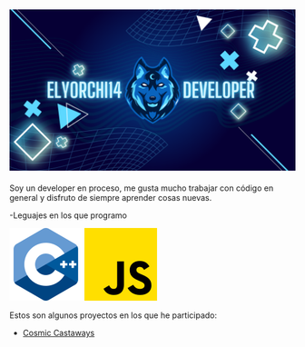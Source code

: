 ![imagen](/IMG/Banner.png)
---
Soy un developer en proceso, me gusta mucho trabajar con código en general y disfruto de siempre aprender cosas nuevas.

-Leguajes en los que programo

![c#](/IMG/CXD.png) ![jja](/IMG/jsxd.png)

Estos son algunos proyectos en los que he participado:

- [Cosmic Castaways](https://github.com/LeeonDeChino/CosmicCastaways)